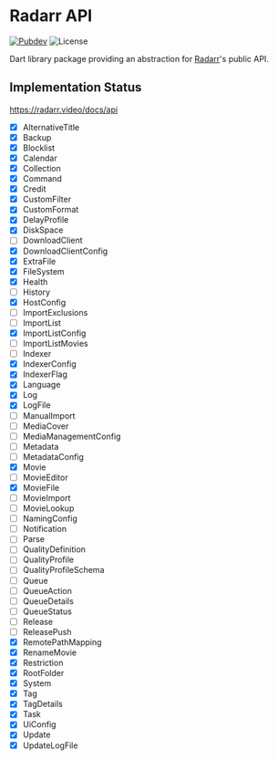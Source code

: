 # Radarr API

[![Pubdev][pubdev-shield]][pubdev]
![License][license-shield]

Dart library package providing an abstraction for [Radarr](https://radarr.video)'s public API.

## Implementation Status

https://radarr.video/docs/api

- [x] AlternativeTitle
- [x] Backup
- [x] Blocklist
- [x] Calendar
- [x] Collection
- [x] Command
- [x] Credit
- [x] CustomFilter
- [x] CustomFormat
- [x] DelayProfile
- [x] DiskSpace
- [ ] DownloadClient
- [x] DownloadClientConfig
- [x] ExtraFile
- [x] FileSystem
- [x] Health
- [ ] History
- [x] HostConfig
- [ ] ImportExclusions
- [ ] ImportList
- [x] ImportListConfig
- [ ] ImportListMovies
- [ ] Indexer
- [x] IndexerConfig
- [x] IndexerFlag
- [x] Language
- [x] Log
- [x] LogFile
- [ ] ManualImport
- [ ] MediaCover
- [ ] MediaManagementConfig
- [ ] Metadata
- [ ] MetadataConfig
- [x] Movie
- [ ] MovieEditor
- [x] MovieFile
- [ ] MovieImport
- [ ] MovieLookup
- [ ] NamingConfig
- [ ] Notification
- [ ] Parse
- [ ] QualityDefinition
- [ ] QualityProfile
- [ ] QualityProfileSchema
- [ ] Queue
- [ ] QueueAction
- [ ] QueueDetails
- [ ] QueueStatus
- [ ] Release
- [ ] ReleasePush
- [x] RemotePathMapping
- [x] RenameMovie
- [x] Restriction
- [x] RootFolder
- [x] System
- [x] Tag
- [x] TagDetails
- [x] Task
- [x] UiConfig
- [x] Update
- [x] UpdateLogFile

[license-shield]: https://img.shields.io/github/license/RoninComputer/dart-radarr-api?style=for-the-badge
[pubdev]: https://pub.dev/packages/radarr_api/
[pubdev-shield]: https://img.shields.io/pub/v/radarr_api.svg?style=for-the-badge
